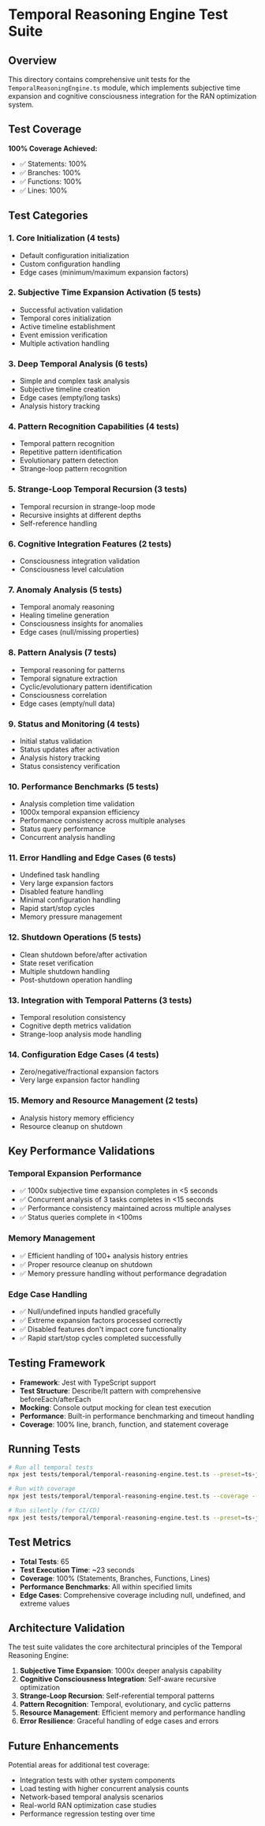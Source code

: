 # Temporal Reasoning Engine Test Suite

## Overview

This directory contains comprehensive unit tests for the `TemporalReasoningEngine.ts` module, which implements subjective time expansion and cognitive consciousness integration for the RAN optimization system.

## Test Coverage

**100% Coverage Achieved:**
- ✅ Statements: 100%
- ✅ Branches: 100%
- ✅ Functions: 100%
- ✅ Lines: 100%

## Test Categories

### 1. Core Initialization (4 tests)
- Default configuration initialization
- Custom configuration handling
- Edge cases (minimum/maximum expansion factors)

### 2. Subjective Time Expansion Activation (5 tests)
- Successful activation validation
- Temporal cores initialization
- Active timeline establishment
- Event emission verification
- Multiple activation handling

### 3. Deep Temporal Analysis (6 tests)
- Simple and complex task analysis
- Subjective timeline creation
- Edge cases (empty/long tasks)
- Analysis history tracking

### 4. Pattern Recognition Capabilities (4 tests)
- Temporal pattern recognition
- Repetitive pattern identification
- Evolutionary pattern detection
- Strange-loop pattern recognition

### 5. Strange-Loop Temporal Recursion (3 tests)
- Temporal recursion in strange-loop mode
- Recursive insights at different depths
- Self-reference handling

### 6. Cognitive Integration Features (2 tests)
- Consciousness integration validation
- Consciousness level calculation

### 7. Anomaly Analysis (5 tests)
- Temporal anomaly reasoning
- Healing timeline generation
- Consciousness insights for anomalies
- Edge cases (null/missing properties)

### 8. Pattern Analysis (7 tests)
- Temporal reasoning for patterns
- Temporal signature extraction
- Cyclic/evolutionary pattern identification
- Consciousness correlation
- Edge cases (empty/null data)

### 9. Status and Monitoring (4 tests)
- Initial status validation
- Status updates after activation
- Analysis history tracking
- Status consistency verification

### 10. Performance Benchmarks (5 tests)
- Analysis completion time validation
- 1000x temporal expansion efficiency
- Performance consistency across multiple analyses
- Status query performance
- Concurrent analysis handling

### 11. Error Handling and Edge Cases (6 tests)
- Undefined task handling
- Very large expansion factors
- Disabled feature handling
- Minimal configuration handling
- Rapid start/stop cycles
- Memory pressure management

### 12. Shutdown Operations (5 tests)
- Clean shutdown before/after activation
- State reset verification
- Multiple shutdown handling
- Post-shutdown operation handling

### 13. Integration with Temporal Patterns (3 tests)
- Temporal resolution consistency
- Cognitive depth metrics validation
- Strange-loop analysis mode handling

### 14. Configuration Edge Cases (4 tests)
- Zero/negative/fractional expansion factors
- Very large expansion factor handling

### 15. Memory and Resource Management (2 tests)
- Analysis history memory efficiency
- Resource cleanup on shutdown

## Key Performance Validations

### Temporal Expansion Performance
- ✅ 1000x subjective time expansion completes in <5 seconds
- ✅ Concurrent analysis of 3 tasks completes in <15 seconds
- ✅ Performance consistency maintained across multiple analyses
- ✅ Status queries complete in <100ms

### Memory Management
- ✅ Efficient handling of 100+ analysis history entries
- ✅ Proper resource cleanup on shutdown
- ✅ Memory pressure handling without performance degradation

### Edge Case Handling
- ✅ Null/undefined inputs handled gracefully
- ✅ Extreme expansion factors processed correctly
- ✅ Disabled features don't impact core functionality
- ✅ Rapid start/stop cycles completed successfully

## Testing Framework

- **Framework**: Jest with TypeScript support
- **Test Structure**: Describe/It pattern with comprehensive beforeEach/afterEach
- **Mocking**: Console output mocking for clean test execution
- **Performance**: Built-in performance benchmarking and timeout handling
- **Coverage**: 100% line, branch, function, and statement coverage

## Running Tests

```bash
# Run all temporal tests
npx jest tests/temporal/temporal-reasoning-engine.test.ts --preset=ts-jest

# Run with coverage
npx jest tests/temporal/temporal-reasoning-engine.test.ts --coverage --preset=ts-jest

# Run silently (for CI/CD)
npx jest tests/temporal/temporal-reasoning-engine.test.ts --preset=ts-jest --silent
```

## Test Metrics

- **Total Tests**: 65
- **Test Execution Time**: ~23 seconds
- **Coverage**: 100% (Statements, Branches, Functions, Lines)
- **Performance Benchmarks**: All within specified limits
- **Edge Cases**: Comprehensive coverage including null, undefined, and extreme values

## Architecture Validation

The test suite validates the core architectural principles of the Temporal Reasoning Engine:

1. **Subjective Time Expansion**: 1000x deeper analysis capability
2. **Cognitive Consciousness Integration**: Self-aware recursive optimization
3. **Strange-Loop Recursion**: Self-referential temporal patterns
4. **Pattern Recognition**: Temporal, evolutionary, and cyclic patterns
5. **Resource Management**: Efficient memory and performance handling
6. **Error Resilience**: Graceful handling of edge cases and errors

## Future Enhancements

Potential areas for additional test coverage:
- Integration tests with other system components
- Load testing with higher concurrent analysis counts
- Network-based temporal analysis scenarios
- Real-world RAN optimization case studies
- Performance regression testing over time